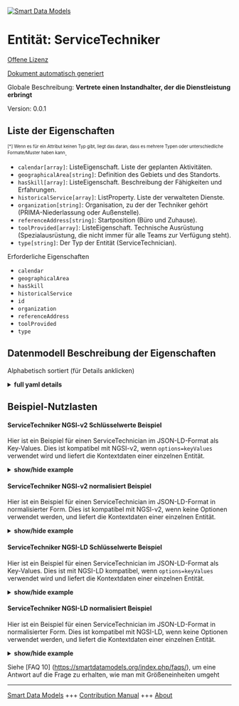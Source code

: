 <!-- 10-Header -->  
[![Smart Data Models](https://smartdatamodels.org/wp-content/uploads/2022/01/SmartDataModels_logo.png "Logo")](https://smartdatamodels.org)  
Entität: ServiceTechniker  
=========================<!-- /10-Header -->  
<!-- 15-License -->  
[Offene Lizenz](https://github.com/smart-data-models//dataModel.PredictiveMaintenance/blob/master/ServiceTechnician/LICENSE.md)  
[Dokument automatisch generiert](https://docs.google.com/presentation/d/e/2PACX-1vTs-Ng5dIAwkg91oTTUdt8ua7woBXhPnwavZ0FxgR8BsAI_Ek3C5q97Nd94HS8KhP-r_quD4H0fgyt3/pub?start=false&loop=false&delayms=3000#slide=id.gb715ace035_0_60)  
<!-- /15-License -->  
<!-- 20-Description -->  
Globale Beschreibung: **Vertrete einen Instandhalter, der die Dienstleistung erbringt**  
Version: 0.0.1  
<!-- /20-Description -->  
<!-- 30-PropertiesList -->  

## Liste der Eigenschaften  

<sup><sub>[*] Wenn es für ein Attribut keinen Typ gibt, liegt das daran, dass es mehrere Typen oder unterschiedliche Formate/Muster haben kann</sub></sup>.  
- `calendar[array]`: ListeEigenschaft. Liste der geplanten Aktivitäten.  - `geographicalArea[string]`: Definition des Gebiets und des Standorts.  - `hasSkill[array]`: ListeEigenschaft. Beschreibung der Fähigkeiten und Erfahrungen.  - `historicalService[array]`: ListProperty. Liste der verwalteten Dienste.  - `organization[string]`: Organisation, zu der der Techniker gehört (PRIMA-Niederlassung oder Außenstelle).  - `referenceAddress[string]`: Startposition (Büro und Zuhause).  - `toolProvided[array]`: ListeEigenschaft. Technische Ausrüstung (Spezialausrüstung, die nicht immer für alle Teams zur Verfügung steht).  - `type[string]`: Der Typ der Entität (ServiceTechnician).  <!-- /30-PropertiesList -->  
<!-- 35-RequiredProperties -->  
Erforderliche Eigenschaften  
- `calendar`  - `geographicalArea`  - `hasSkill`  - `historicalService`  - `id`  - `organization`  - `referenceAddress`  - `toolProvided`  - `type`  <!-- /35-RequiredProperties -->  
<!-- 40-NotesYaml -->  
<!-- /40-NotesYaml -->  
<!-- 50-DataModelHeader -->  
## Datenmodell Beschreibung der Eigenschaften  
Alphabetisch sortiert (für Details anklicken)  
<!-- /50-DataModelHeader -->  
<!-- 60-ModelYaml -->  
<details><summary><strong>full yaml details</strong></summary>    
```yaml  
ServiceTechnician:    
  description: Represent a maintenance operator providing the service    
  properties:    
    calendar:    
      description: ListProperty. List of planned activities.    
      items:    
        description: Calendar of activities for the period already planned.    
        format: date    
        type: string    
        x-ngsi:    
          type: Property    
      type: array    
    geographicalArea:    
      description: Definition of the area and location.    
      type: string    
      x-ngsi:    
        type: Property    
    hasSkill:    
      description: ListProperty. Description of capabilities and experiences.    
      items:    
        description: Description of capabilities and experiences.    
        format: uri    
        type: string    
        x-ngsi:    
          type: Relationship    
      type: array    
    historicalService:    
      description: ListProperty. List of managed services.    
      items:    
        description: Managed service.    
        format: date    
        type: string    
        x-ngsi:    
          type: Property    
      type: array    
    organization:    
      description: Organization to which the technician belongs (PRIMA branch or external office).    
      type: string    
      x-ngsi:    
        type: Property    
    referenceAddress:    
      description: Starting position (Office and Home).    
      type: string    
      x-ngsi:    
        type: Property    
    toolProvided:    
      description: ListProperty. Technical equipment (special equipment not always provided for all teams).    
      items:    
        description: Name of the required tool.    
        type: string    
        x-ngsi:    
          type: Property    
      type: array    
    type:    
      description: The type of the entity (ServiceTechnician).    
      type: string    
      x-ngsi:    
        type: Property    
  required:    
    - id    
    - type    
    - organization    
    - hasSkill    
    - toolProvided    
    - geographicalArea    
    - referenceAddress    
    - calendar    
    - historicalService    
  type: object    
  x-derived-from: ''    
  x-disclaimer: Redistribution and use in source and binary forms, with or without modification, are permitted  provided that the license conditions are met. Copyleft (c) 2025 Contributors to Smart Data Models Program    
  x-license-url: https://github.com/smart-data-models/dataModel.PredictiveMaintenance/blob/master/ServiceTechnician/LICENSE.md    
  x-model-schema: https://smart-data-models.github.io/dataModel.PredictiveMaintenance/ServiceTechnician/schema.json    
  x-model-tags: maintenace    
  x-version: 0.0.1    
```  
</details>    
<!-- /60-ModelYaml -->  
<!-- 70-MiddleNotes -->  
<!-- /70-MiddleNotes -->  
<!-- 80-Examples -->  
## Beispiel-Nutzlasten  
#### ServiceTechniker NGSI-v2 Schlüsselwerte Beispiel  
Hier ist ein Beispiel für einen ServiceTechnician im JSON-LD-Format als Key-Values. Dies ist kompatibel mit NGSI-v2, wenn `options=keyValues` verwendet wird und liefert die Kontextdaten einer einzelnen Entität.  
<details><summary><strong>show/hide example</strong></summary>    
```json  
{  
    "id": "https://smart-data-models.github.io/dataModel.PredictiveMaintenance/ServiceTechnician/serviceTechnician01",  
    "type": "ServiceTechnician",  
    "organization": "PRIMA Branch A",  
    "hasSkill": [  
        "MaintenanceSkill:maintenanceSkillID"  
    ],  
    "toolProvided": [  
        "Multimeter",  
        "Screwdriver Set",  
        "Pliers Set"  
    ],  
    "geographicalArea": "North Region",  
    "referenceAddress": "123 Main Street, Anytown, USA",  
    "calendar": [  
        "2023-10-01",  
        "2023-10-05",  
        "2023-10-10"  
    ],  
    "historicalService": [  
        "2023-09-15",  
        "2023-09-20",  
        "2023-09-25"  
    ]  
}  
```  
</details>  
#### ServiceTechniker NGSI-v2 normalisiert Beispiel  
Hier ist ein Beispiel für einen ServiceTechnician im JSON-LD-Format in normalisierter Form. Dies ist kompatibel mit NGSI-v2, wenn keine Optionen verwendet werden, und liefert die Kontextdaten einer einzelnen Entität.  
<details><summary><strong>show/hide example</strong></summary>    
```json  
{  
    "id": "urn:ngsi-ld:dataModel.PredictiveMaintenance:ServiceTechnician:serviceTechnician01",  
    "type": "ServiceTechnician",  
    "organization": {  
        "type": "Text",  
        "value": "PRIMA Branch A"  
    },  
    "hasSkill": {  
        "type": "ListProperty",  
        "value": [  
            {  
                "type": "Relationship",  
                "id": "MaintenanceSkill:maintenanceSkill01"  
            }  
        ]  
    },  
    "toolProvided": {  
        "type": "Text",  
        "value": [  
            "Multimeter",  
            "Screwdriver Set",  
            "Pliers Set"  
        ]  
    },  
    "geographicalArea": {  
        "type": "Text",  
        "value": "North Region"  
    },  
    "referenceAddress": {  
        "type": "Text",  
        "value": "123 Main Street, Anytown, USA"  
    },  
    "calendar": {  
        "type": "Date",  
        "value": [  
            "2023-10-01",  
            "2023-10-05",  
            "2023-10-10"  
        ]  
    },  
    "historicalService": {  
        "type": "Date",  
        "value": [  
            "2023-09-15",  
            "2023-09-20",  
            "2023-09-25"  
        ]  
    }  
}  
```  
</details>  
#### ServiceTechniker NGSI-LD Schlüsselwerte Beispiel  
Hier ist ein Beispiel für einen ServiceTechnician im JSON-LD-Format als Key-Values. Dies ist mit NGSI-LD kompatibel, wenn `options=keyValues` verwendet wird und liefert die Kontextdaten einer einzelnen Entität.  
<details><summary><strong>show/hide example</strong></summary>    
```json  
{  
    "@context": [  
        "https://smartdatamodels.org/context.jsonld"  
    ],  
    "type": "ServiceTechnician",  
    "id": "https://smart-data-models.github.io/dataModel.PredictiveMaintenance/ServiceTechnician/serviceTechnician01",  
    "organization": "PRIMA Branch A",  
    "hasSkill": [  
        "MaintenanceSkill:maintenanceSkillID"  
    ],  
    "toolProvided": [  
        "Multimeter",  
        "Screwdriver Set",  
        "Pliers Set"  
    ],  
    "geographicalArea": "North Region",  
    "referenceAddress": "123 Main Street, Anytown, USA",  
    "calendar": [  
        "2023-10-01",  
        "2023-10-05",  
        "2023-10-10"  
    ],  
    "historicalService": [  
        "2023-09-15",  
        "2023-09-20",  
        "2023-09-25"  
    ]  
}  
```  
</details>  
#### ServiceTechniker NGSI-LD normalisiert Beispiel  
Hier ist ein Beispiel für einen ServiceTechnician im JSON-LD-Format in normalisierter Form. Dies ist kompatibel mit NGSI-LD, wenn keine Optionen verwendet werden, und liefert die Kontextdaten einer einzelnen Entität.  
<details><summary><strong>show/hide example</strong></summary>    
```json  
{  
    "@context": [  
        "https://smartdatamodels.org/context.jsonld"  
    ],  
    "id": "https://smart-data-models.github.io/dataModel.PredictiveMaintenance/ServiceTechnician/serviceTechnician01",  
    "type": "ServiceTechnician",  
    "organization": {  
        "type": "Property",  
        "value": "PRIMA Branch A"  
    },  
    "hasSkill": {  
        "type": "ListProperty",  
        "value": [  
            {  
                "type": "Relationship",  
                "object": "urn:ngsi-ld:dataModel.PredictiveMaintenance:MaintenanceSkill:maintenanceSkill01"  
            }  
        ]  
    },  
    "toolProvided": {  
        "type": "ListProperty",  
        "value": [  
            "Multimeter",  
            "Screwdriver Set",  
            "Pliers Set"  
        ]  
    },  
    "geographicalArea": {  
        "type": "Property",  
        "value": "North Region"  
    },  
    "referenceAddress": {  
        "type": "Property",  
        "value": "123 Main Street, Anytown, USA"  
    },  
    "calendar": {  
        "type": "Property",  
        "value": [  
            "2023-10-01",  
            "2023-10-05",  
            "2023-10-10"  
        ]  
    },  
    "historicalService": {  
        "type": "Property",  
        "value": [  
            "2023-09-15",  
            "2023-09-20",  
            "2023-09-25"  
        ]  
    }  
}  
```  
</details><!-- /80-Examples -->  
<!-- 90-FooterNotes -->  
<!-- /90-FooterNotes -->  
<!-- 95-Units -->  
Siehe [FAQ 10] (https://smartdatamodels.org/index.php/faqs/), um eine Antwort auf die Frage zu erhalten, wie man mit Größeneinheiten umgeht  
<!-- /95-Units -->  
<!-- 97-LastFooter -->  
---  
[Smart Data Models](https://smartdatamodels.org) +++ [Contribution Manual](https://bit.ly/contribution_manual) +++ [About](https://bit.ly/Introduction_SDM)<!-- /97-LastFooter -->  

